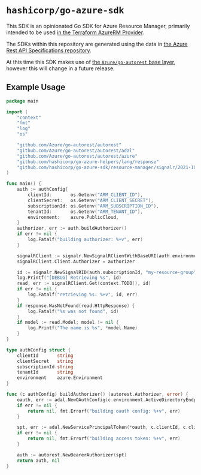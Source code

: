 # `hashicorp/go-azure-sdk`

This SDK is an opinionated Go SDK for Azure Resource Manager, primarily intended to be used [in the Terraform AzureRM Provider](https://github.com/hashicorp/terraform-provider-azurerm).

The SDKs within this repository are generated using the data in [the Azure Rest API Specifications repository](https://github.com/Azure/azure-rest-api-specs).

At this time this SDK makes use of [the `Azure/go-autorest` base layer](https://github.com/Azure/go-autorest), however this will change in a future release.

## Example Usage

```go
package main

import (
	"context"
	"fmt"
	"log"
	"os"

	"github.com/Azure/go-autorest/autorest"
	"github.com/Azure/go-autorest/autorest/adal"
	"github.com/Azure/go-autorest/autorest/azure"
	"github.com/hashicorp/go-azure-helpers/lang/response"
	"github.com/hashicorp/go-azure-sdk/resource-manager/signalr/2021-10-01/signalr"
)

func main() {
	auth := authConfig{
		clientId:       os.Getenv("ARM_CLIENT_ID"),
		clientSecret:   os.Getenv("ARM_CLIENT_SECRET"),
		subscriptionId: os.Getenv("ARM_SUBSCRIPTION_ID"),
		tenantId:       os.Getenv("ARM_TENANT_ID"),
		environment:    azure.PublicCloud,
	}
	authorizer, err := auth.buildAuthorizer()
	if err != nil {
		log.Fatalf("building authorizer: %+v", err)
	}

	signalRClient := signalr.NewSignalRClientWithBaseURI(auth.environment.ResourceManagerEndpoint)
	signalRClient.Client.Authorizer = authorizer

	id := signalr.NewSignalRID(auth.subscriptionId, "my-resource-group", "an-existing-signalr")
	log.Printf("[DEBUG] Retrieving %s", id)
	read, err := signalRClient.Get(context.TODO(), id)
	if err != nil {
		log.Fatalf("retrieving %s: %+v", id, err)
	}
	if response.WasNotFound(read.HttpResponse) {
		log.Fatalf("%s was not found", id)
	}
	if model := read.Model; model != nil {
		log.Printf("The name is %s", *model.Name)
	}
}

type authConfig struct {
	clientId       string
	clientSecret   string
	subscriptionId string
	tenantId       string
	environment    azure.Environment
}

func (c authConfig) buildAuthorizer() (autorest.Authorizer, error) {
	oauth, err := adal.NewOAuthConfig(c.environment.ActiveDirectoryEndpoint, c.tenantId)
	if err != nil {
		return nil, fmt.Errorf("building oauth config: %+v", err)
	}

	spt, err := adal.NewServicePrincipalToken(*oauth, c.clientId, c.clientSecret, c.environment.ResourceManagerEndpoint)
	if err != nil {
		return nil, fmt.Errorf("building access token: %+v", err)
	}

	auth := autorest.NewBearerAuthorizer(spt)
	return auth, nil
}
```

